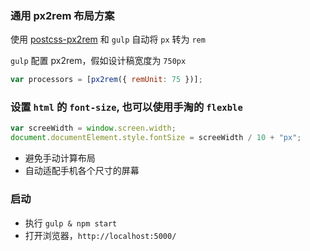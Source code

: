 ### 通用 px2rem 布局方案

使用 [postcss-px2rem](https://www.npmjs.com/package/postcss-px2rem) 和 `gulp` 自动将 `px` 转为 `rem`

`gulp` 配置 px2rem，假如设计稿宽度为 `750px`

```javascript
var processors = [px2rem({ remUnit: 75 })];
```

### 设置 `html` 的 `font-size`, 也可以使用手淘的 `flexble`

```javascript
var screeWidth = window.screen.width;
document.documentElement.style.fontSize = screeWidth / 10 + "px";
```

- 避免手动计算布局
- 自动适配手机各个尺寸的屏幕 


### 启动

- 执行 `gulp & npm start`
- 打开浏览器，`http://localhost:5000/`

